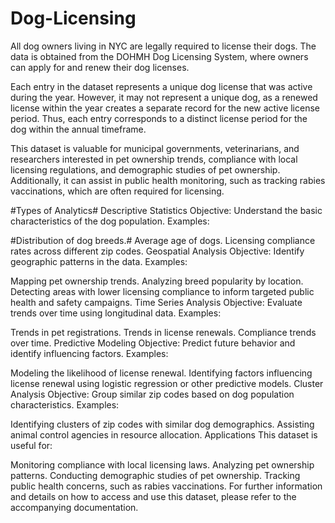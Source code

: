 # Dog-Licensing

All dog owners living in NYC are legally required to license their dogs. The data is obtained from the DOHMH Dog Licensing System, where owners can apply for and renew their dog licenses.

Each entry in the dataset represents a unique dog license that was active during the year. However, it may not represent a unique dog, as a renewed license within the year creates a separate record for the new active license period. Thus, each entry corresponds to a distinct license period for the dog within the annual timeframe.

This dataset is valuable for municipal governments, veterinarians, and researchers interested in pet ownership trends, compliance with local licensing regulations, and demographic studies of pet ownership. Additionally, it can assist in public health monitoring, such as tracking rabies vaccinations, which are often required for licensing.


#Types of Analytics#
Descriptive Statistics
Objective: Understand the basic characteristics of the dog population.
Examples:

#Distribution of dog breeds.#
Average age of dogs.
Licensing compliance rates across different zip codes.
Geospatial Analysis
Objective: Identify geographic patterns in the data.
Examples:

Mapping pet ownership trends.
Analyzing breed popularity by location.
Detecting areas with lower licensing compliance to inform targeted public health and safety campaigns.
Time Series Analysis
Objective: Evaluate trends over time using longitudinal data.
Examples:

Trends in pet registrations.
Trends in license renewals.
Compliance trends over time.
Predictive Modeling
Objective: Predict future behavior and identify influencing factors.
Examples:

Modeling the likelihood of license renewal.
Identifying factors influencing license renewal using logistic regression or other predictive models.
Cluster Analysis
Objective: Group similar zip codes based on dog population characteristics.
Examples:

Identifying clusters of zip codes with similar dog demographics.
Assisting animal control agencies in resource allocation.
Applications
This dataset is useful for:

Monitoring compliance with local licensing laws.
Analyzing pet ownership patterns.
Conducting demographic studies of pet ownership.
Tracking public health concerns, such as rabies vaccinations.
For further information and details on how to access and use this dataset, please refer to the accompanying documentation.






